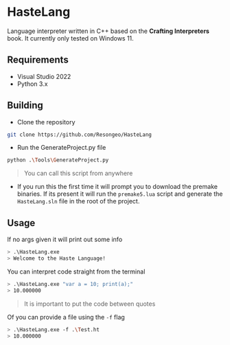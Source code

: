 # HasteLang
Language interpreter written in C++ based on the **Crafting Interpreters** book. It currently only tested on Windows 11.

## Requirements
- Visual Studio 2022
- Python 3.x

## Building
- Clone the repository
``` bash
git clone https://github.com/Resongeo/HasteLang
```
- Run the GenerateProject.py file
``` bash
python .\Tools\GenerateProject.py
```
> You can call this script from anywhere
- If you run this the first time it will prompt you to download the premake binaries. If its present it will run the `premake5.lua` script and generate the `HasteLang.sln` file in the root of the project.

## Usage
If no args given it will print out some info
```bash
> .\HasteLang.exe
> Welcome to the Haste Language!
```
You can interpret code straight from the terminal
```bash
> .\HasteLang.exe "var a = 10; print(a);"
> 10.000000
```
> It is important to put the code between quotes

Of you can provide a file using the `-f` flag
```bash
> .\HasteLang.exe -f .\Test.ht
> 10.000000
```